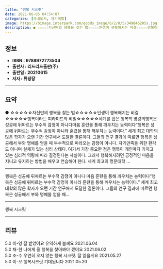 ```yaml
---
title: "행복 시크릿"
date: 2021-06-05 04:54:07
categories: [국내도서, 자기계발]
image: https://bimage.interpark.com/goods_image/6/2/0/5/349846205s.jpg
description: ● ☆☆☆☆☆자신만의 행복을 찾는 법☆☆☆☆☆인생이 행복해지는 비결☆☆☆☆☆행복이라는 피라미드의 비밀☆☆☆☆☆세계를 휩쓴 행복학 명강의행복은 성공에 뒤따르는 부수적 감정이 아니다마음 훈련을 통해 깨우치는 능력이다“행복은 성공에 뒤따르는 부수적 감정이 아니라 훈련을 통해 깨우치는 능력이
---
```


## **정보**

- **ISBN : 9788972773504**
- **출판사 : 리드리드출판(주)**
- **출판일 : 20210615**
- **저자 : 류창장**

------



## **요약**

●  ☆☆☆☆☆자신만의 행복을 찾는 법☆☆☆☆☆인생이 행복해지는 비결☆☆☆☆☆행복이라는 피라미드의 비밀☆☆☆☆☆세계를 휩쓴 행복학 명강의행복은 성공에 뒤따르는 부수적 감정이 아니다마음 훈련을 통해 깨우치는 능력이다“행복은 성공에 뒤따르는 부수적 감정이 아니라 훈련을 통해 깨우치는 능력이다.” 세계 최고 대학의 많은 학자가 오랜 기간 연구해서 도달한 결론이다. 그들의 연구 결과에 따르면 행복은 성공해서 부와 명예를 얻을 때 부수적으로 따라오는 감정이 아니다. 자기만족을 위한 환각도 아니며 실체가 있는 심리 상태다. 여기서 가장 중요한 점은 행복이 개인마다 가지고 있는 심리적 역량에 따라 결정된다는 사실이다. 그래서 행복해지려면 긍정적인 마음을 지니고 유지하는 방법을 배우고 연습해야 한다. 세계 최고의 명문대학 ...

------

행복은 성공에 뒤따르는 부수적 감정이 아니다
마음 훈련을 통해 깨우치는 능력이다“행복은 성공에 뒤따르는 부수적 감정이 아니라 훈련을 통해 깨우치는 능력이다.” 세계 최고 대학의 많은 학자가 오랜 기간 연구해서 도달한 결론이다. 그들의 연구 결과에 따르면 행복은 성공해서 부와 명예를 얻을 때... 

------


행복 시크릿 

------


## **리뷰** 

5.0 이-영 잘 받았어요 유익하게 볼께요 2021.06.04 <br/>5.0 채-현 나에게 올 행복을 찾아봐야 겠어요 2021.06.02 <br/>5.0 조-수 우연히 오지 않는 행복 시크릿. 잘 읽을게요 2021.05.27 <br/>5.0 이-오 행복시크릿 기대됩니다 2021.05.20 <br/>